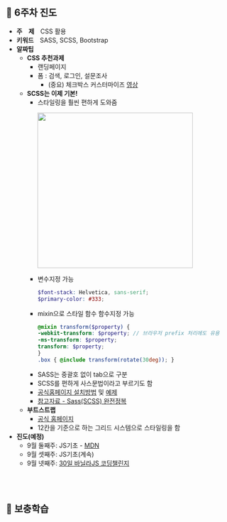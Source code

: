 ## :tulip: 6주차 진도
- __주　제__　CSS 활용
- __키워드__　SASS, SCSS, Bootstrap
- __알짜팁__　
  - __CSS 추천과제__
    - 랜딩페이지
    - 폼 : 검색, 로그인, 설문조사
      - (중요) 체크박스 커스터마이즈 [영상](https://www.youtube.com/watch?v=KVUy9i26kiI)
  - __SCSS는 이제 기본!__
    - 스타일링을 훨씬 편하게 도와줌
        <p><img src="https://user-images.githubusercontent.com/60066472/92323051-7f3e1580-f070-11ea-9181-bbc3d81d651c.png" width="350"></p>
    - 변수지정 가능
      ```scss
      $font-stack: Helvetica, sans-serif;
      $primary-color: #333;

      ```
    - mixin으로 스타일 함수 함수지정 가능
      ```scss
      @mixin transform($property) {
      -webkit-transform: $property; // 브라우저 prefix 처리에도 유용
      -ms-transform: $property;
      transform: $property;
      }
      .box { @include transform(rotate(30deg)); }
      ```
    - SASS는 중괄호 없이 tab으로 구분
    - SCSS를 편하게 사스문법이라고 부르기도 함
    - [공식홈페이지 설치방법](https://sass-lang.com/install) 및 [예제](https://sass-lang.com/guide)
    - [참고자료 - Sass(SCSS) 완전정복](https://heropy.blog/2018/01/31/sass/)
  - __부트스트랩__
    - [공식 홈페이지](https://getbootstrap.com/)
    - 12칸을 기준으로 하는 그리드 시스템으로 스타일링을 함
- __진도(예정)__
    - 9월 둘째주: JS기초 - [MDN](https://developer.mozilla.org/ko/docs/Learn/JavaScript/First_steps)
    - 9월 셋째주: JS기초(계속)
    - 9월 넷째주: [30일 바닐라JS 코딩챌린지](https://javascript30.com/)
<br>
<br>

## :tulip: 보충학습
